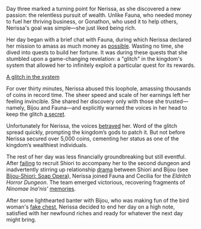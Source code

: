 Day three marked a turning point for Nerissa, as she discovered a new passion: the relentless pursuit of wealth. Unlike Fauna, who needed money to fuel her thriving business, or Gonathon, who used it to help others, Nerissa's goal was simple—she just liked being rich.

Her day began with a brief chat with Fauna, during which Nerissa declared her mission to amass as much money as [possible](https://www.youtube.com/live/LH_8d-8gZow?feature=shared\&t=313). Wasting no time, she dived into quests to build her fortune. It was during these quests that she stumbled upon a game-changing revelation: a "glitch" in the kingdom's system that allowed her to infinitely exploit a particular quest for its rewards.

[A glitch in the system](#embed:https://www.youtube.com/live/LH_8d-8gZow?t=5125)

For over thirty minutes, Nerissa abused this loophole, amassing thousands of coins in record time. The sheer speed and scale of her earnings left her feeling invincible. She shared her discovery only with those she trusted—namely, Bijou and Fauna—and explicitly warned the voices in her head to keep the glitch [a secret](https://www.youtube.com/live/LH_8d-8gZow?feature=shared\&t=5386).

Unfortunately for Nerissa, the voices [betrayed](https://www.youtube.com/live/LH_8d-8gZow?feature=shared\&t=7603) her. Word of the glitch spread quickly, prompting the kingdom’s gods to patch it. But not before Nerissa secured over 5,000 coins, cementing her status as one of the kingdom’s wealthiest individuals.

The rest of her day was less financially groundbreaking but still eventful. After [failing](https://www.youtube.com/live/LH_8d-8gZow?feature=shared\&t=7986) to recruit Shiori to accompany her to the second dungeon and inadvertently stirring up relationship [drama](https://www.youtube.com/live/LH_8d-8gZow?feature=shared\&t=9661) between Shiori and Bijou (see [Bijou-Shiori: Soap Opera](#edge:shiori-bijou)), Nerissa joined Fauna and Cecilia for the *Eldritch Horror Dungeon*. The team emerged victorious, recovering fragments of *Ninomae Ina'nis’* [memories](https://www.youtube.com/live/LH_8d-8gZow?feature=shared\&t=11348).

After some lighthearted banter with Bijou, who was making fun of the bird woman's [fake chest](https://www.youtube.com/live/LH_8d-8gZow?feature=shared\&t=12326), Nerissa decided to end her day on a high note, satisfied with her newfound riches and ready for whatever the next day might bring.
